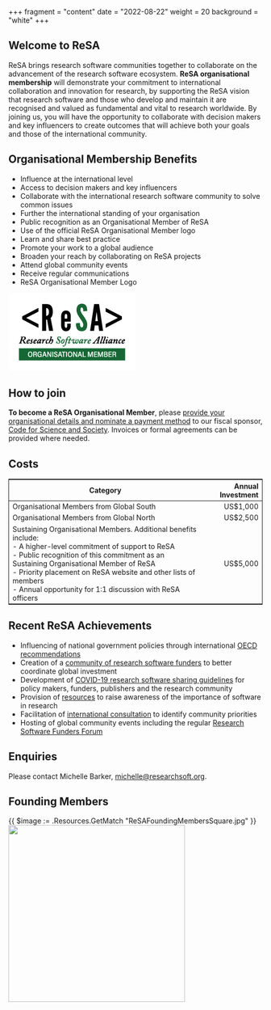 +++
fragment = "content"
date = "2022-08-22"
weight = 20
background = "white"
+++

## Welcome to ReSA
ReSA brings research software communities together to collaborate on the advancement of the research software ecosystem.
**ReSA organisational membership** will demonstrate your commitment to international collaboration and innovation for research, by supporting the ReSA vision that research software and those who develop and maintain it are recognised and valued as fundamental and vital to research worldwide.
By joining us, you will have the opportunity to collaborate with decision makers and key influencers to create outcomes that will achieve both your goals and those of the international community. 

## Organisational Membership Benefits 
- Influence at the international level
- Access to decision makers and key influencers 
- Collaborate with the international research software community to solve common issues
- Further the international standing of your organisation
- Public recognition as an Organisational Member of ReSA
- Use of the official ReSA Organisational Member logo
- Learn and share best practice 
- Promote your work to a global audience 
- Broaden your reach by collaborating on ReSA projects
- Attend global community events
- Receive regular communications
- ReSA Organisational Member Logo 

![ReSAOrganisationalMember](../../static/images/ReSAOrganisationalMember.jpg)

## How to join

**To become a ReSA Organisational Member**, please [provide your organisational details and nominate a payment method](https://airtable.com/shrI5UKJesqNoFiD7) to our fiscal sponsor, [Code for Science and Society](https://codeforscience.org/). Invoices or formal agreements can be provided where needed.

## Costs

<style>
  table {
    border: 1px solid;
  }
  table thead td {
    border: 1px solid;
  }
 background-color: #1e6439;
 color: #ffffff;
 font-weight: bold;
 font-size: 13px;
 border: 1px solid;
}
</style>

|Category  | Annual Investment  |
|---|---:|
|Organisational Members from Global South|US$1,000|
|Organisational Members from Global North|US$2,500|
|Sustaining Organisational Members. Additional benefits include: <br>- A higher-level commitment of support to ReSA<br>- Public recognition of this commitment as an Sustaining Organisational Member of ReSA<br>- Priority placement on ReSA website and other lists of members<br>- Annual opportunity for 1:1 discussion with ReSA officers|US$5,000|



## Recent ReSA Achievements
- Influencing of national government policies through international [OECD recommendations](https://www.oecd.org/sti/recommendation-access-to-research-data-from-public-funding.htm)
- Creation of a [community of research software funders](https://www.researchsoft.org/funders-forum/) to better coordinate global investment
- Development of [COVID-19 research software sharing guidelines](https://zenodo.org/record/3932953#.Xx_f7Z4za70) for policy makers, funders, publishers and the research community
- Provision of [resources](https://www.researchsoft.org/resa-resources/) to raise awareness of the importance of software in research
- Facilitation of [international consultation](https://www.researchsoft.org/resa-resources/) to identify community priorities
- Hosting of global community events including the regular [Research Software Funders Forum](https://www.researchsoft.org/events/2022-06/)

## Enquiries
Please contact Michelle Barker, [michelle@researchsoft.org](mailto:michelle@researchsoft.org).    

## Founding Members 

{{ $image := .Resources.GetMatch "ReSAFoundingMembersSquare.jpg" }}
<img src="{{ $image.RelPermalink }}" width="350" height="350">

